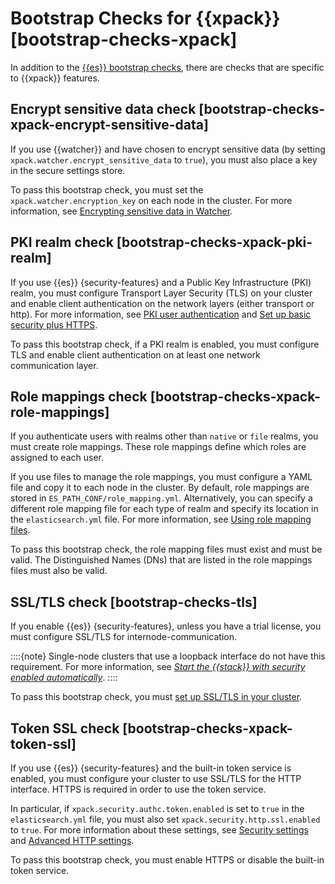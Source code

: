# Bootstrap Checks for {{xpack}} [bootstrap-checks-xpack]

In addition to the [{{es}} bootstrap checks](../../../deploy-manage/deploy/self-managed/bootstrap-checks.md), there are checks that are specific to {{xpack}} features.


## Encrypt sensitive data check [bootstrap-checks-xpack-encrypt-sensitive-data] 

If you use {{watcher}} and have chosen to encrypt sensitive data (by setting `xpack.watcher.encrypt_sensitive_data` to `true`), you must also place a key in the secure settings store.

To pass this bootstrap check, you must set the `xpack.watcher.encryption_key` on each node in the cluster. For more information, see [Encrypting sensitive data in Watcher](../../../explore-analyze/alerts/watcher/encrypting-data.md).


## PKI realm check [bootstrap-checks-xpack-pki-realm] 

If you use {{es}} {security-features} and a Public Key Infrastructure (PKI) realm, you must configure Transport Layer Security (TLS) on your cluster and enable client authentication on the network layers (either transport or http). For more information, see [PKI user authentication](../../../deploy-manage/users-roles/cluster-or-deployment-auth/pki.md) and [Set up basic security plus HTTPS](../../../deploy-manage/security/set-up-basic-security-plus-https.md).

To pass this bootstrap check, if a PKI realm is enabled, you must configure TLS and enable client authentication on at least one network communication layer.


## Role mappings check [bootstrap-checks-xpack-role-mappings] 

If you authenticate users with realms other than `native` or `file` realms, you must create role mappings. These role mappings define which roles are assigned to each user.

If you use files to manage the role mappings, you must configure a YAML file and copy it to each node in the cluster. By default, role mappings are stored in `ES_PATH_CONF/role_mapping.yml`. Alternatively, you can specify a different role mapping file for each type of realm and specify its location in the `elasticsearch.yml` file. For more information, see [Using role mapping files](../../../deploy-manage/users-roles/cluster-or-deployment-auth/mapping-users-groups-to-roles.md#mapping-roles-file).

To pass this bootstrap check, the role mapping files must exist and must be valid. The Distinguished Names (DNs) that are listed in the role mappings files must also be valid.


## SSL/TLS check [bootstrap-checks-tls] 

If you enable {{es}} {security-features}, unless you have a trial license, you must configure SSL/TLS for internode-communication.

::::{note} 
Single-node clusters that use a loopback interface do not have this requirement. For more information, see [*Start the {{stack}} with security enabled automatically*](../../../deploy-manage/security/security-certificates-keys.md).
::::


To pass this bootstrap check, you must [set up SSL/TLS in your cluster](../../../deploy-manage/security/set-up-basic-security.md#encrypt-internode-communication).


## Token SSL check [bootstrap-checks-xpack-token-ssl] 

If you use {{es}} {security-features} and the built-in token service is enabled, you must configure your cluster to use SSL/TLS for the HTTP interface. HTTPS is required in order to use the token service.

In particular, if `xpack.security.authc.token.enabled` is set to `true` in the `elasticsearch.yml` file, you must also set `xpack.security.http.ssl.enabled` to `true`. For more information about these settings, see [Security settings](https://www.elastic.co/guide/en/elasticsearch/reference/current/security-settings.html) and [Advanced HTTP settings](https://www.elastic.co/guide/en/elasticsearch/reference/current/modules-network.html#http-settings).

To pass this bootstrap check, you must enable HTTPS or disable the built-in token service.


